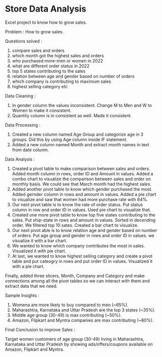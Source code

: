 # Store Data Analysis
Excel project to know how to grow sales.

Problem : How to grow sales.

Questions solved :

1. compare sales and orders
2. which month got the highest sales and orders
3. who purchased more-men or women in 2022
4. what are different order status in 2022
5. top 5 states contributing to the sales
6. relation between age and gender based on number of orders
7. which company is contributing to maximum sales
8. highest selling category etc

Data Cleaning : 

1. In gender column the values inconsistent. Change M to Men and W to Women to make it consistent.
2. Quantity column is in consistent as well. Made it consistent.

Data Processing :

1. Created a new column named Age Group and categorize age in 3 groups. Did this by using Age column inside IF statement.
2. Added a new column named Month and extract month names in text from date column.

Data Analysis :

1. Created a pivot table to make comparison between sales and orders. Added month column in rows, order ID and
Amount in values. Added a combo chart to visualize the  comparison between sales and order on monthly basis.
We could see that March month had the highest sales.
2. Added another pivot table to know which gender purchased the most. Added gernder column in rows and amount in values.
Added a pie chart to visualize and saw that women had more purchase rate with 64%.
3. Our next pivot table is to know the rate of order status. Put status column in row and order ID in values. 
Used pie chart to visualize that.
4. Created one more pivot table to know top five states contributing to the sales. Put ship-state in rows
and amount in values. Sorted in decending order. We filtered top 10 sates. Created a bar chart to visualize.
5. Our next pivot able is to know relation age and gender based on number of orders. Put age group and gender
in rows and order ID in values. we visualize it with a bar chart.
6. We wanted to know which company contributes the most in sales. Visualized it with pie chart.
7. At last, we wanted to know highest selling category and create a pivot table and put cateogry in rows and put order ID
in values. Visualized it with a pie chart.

Finally, added three slicers, Month, Company and Category and make connections among all the pivot tables
so we can interact with them and extract data that we need.

Sample Insights :

1. Womena are more likely to buy compared to men (~65%).
2. Maharashtra, Karnataka and Uttar Pradesh are the top 3 states (~35%).
3. Middle age group (30-49) is max contributing (~50%).
4. Amazon, Flipkart and Myntra companies are max contributing (~80%).

Final Conclusion to improve Sales :

Target women customers of age group (30-49) living in Maharashtra, Karnataka and Uttar Pradesh by showing
ads/offers/coupons available on Amazon, Flipkart and Myntra.
